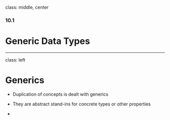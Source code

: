 
class: middle, center

### 10.1

# Generic Data Types 

---
class: left

# Generics

* Duplication of concepts is dealt with generics

* They are abstract stand-ins for concrete types or other properties

* 
